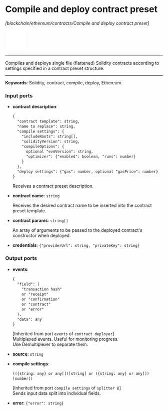 # Compile and deploy contract preset

_[blockchain/ethereum/contracts/Compile and deploy contract preset]_

![icon](</assets/icons/802b6352-2279-4681-84b8-6558e185fd36.png>)

---

Compiles and deploys single file (flattened) Solidity contracts according to settings specified in a contract preset structure.<br>

---

__Keywords__: Solidity, contract, compile, deploy, Ethereum.

### Input ports

* __contract description__: 
    ```
    {
      "contract template": string,
      "name to replace": string,
      "compile settings": {
        "includeRoots": string[],
        "solidityVersion": string,
        "compileOptions": {
          optional "evmVersion": string,
          "optimizer": {"enabled": boolean, "runs": number}
        }
      },
      "deploy settings": {"gas": number, optional "gasPrice": number}
    }
    ```

    Receives a contract preset description.<br>


* __contract name__: ` string `

    Receives the desired contract name to be inserted into the contract preset template.<br>


* __contract params__: ` string[] `

    An array of arguments to be passed to the deployed contract's constructor when deployed.<br>


* __credentials__: ` {"providerUrl": string, "privateKey": string} `

### Output ports

* __events__: 
    ```
    {
      "field": (
        "transaction hash"
        or "receipt"
        or "confirmation"
        or "contract"
        or "error"
      ),
      "data": any
    }
    ```

    [Inherited from port `events` of `contract deployer`] <br>
    Multiplexed events. Useful for monitoring progress.<br>
    Use Demultiplexer to separate them.<br>


* __source__: ` string `


* __compile settings__: 
    ```
    (({string: any} or any[])[string] or ({string: any} or any[])[number])
    ```

    [Inherited from port `compile settings` of `splitter B`] <br>
    Sends input data split into individual fields.<br>


* __error__: ` {"error": string} `

